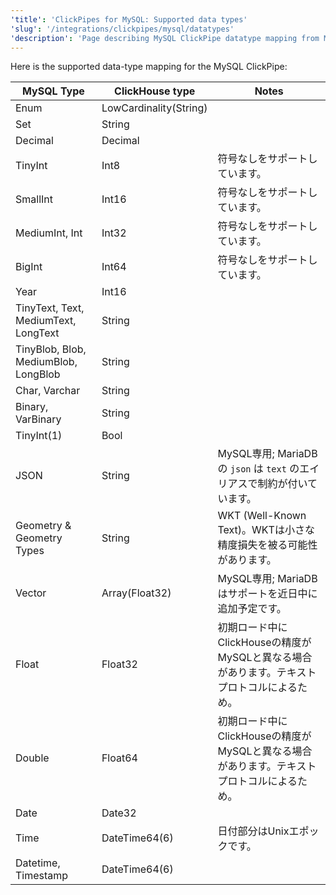```yaml
---
'title': 'ClickPipes for MySQL: Supported data types'
'slug': '/integrations/clickpipes/mysql/datatypes'
'description': 'Page describing MySQL ClickPipe datatype mapping from MySQL to ClickHouse'
---
```




Here is the supported data-type mapping for the MySQL ClickPipe:

| MySQL Type                                                                 | ClickHouse type                             | Notes                                                                                  |
| -------------------------------------------------------------------------- | ------------------------------------------ | -------------------------------------------------------------------------------------- |
| Enum                                                                       | LowCardinality(String)                     | |
| Set                                                                        | String                                     |  |
| Decimal                                                                    | Decimal                                   |  |
| TinyInt                                                                    | Int8                                      | 符号なしをサポートしています。                                                                   |
| SmallInt                                                                   | Int16                                     | 符号なしをサポートしています。                                                                   |
| MediumInt, Int                                                             | Int32                                     | 符号なしをサポートしています。                                                                   |
| BigInt                                                                     | Int64                                     | 符号なしをサポートしています。                                                                   |
| Year                                                                       | Int16                                     |                    |
| TinyText, Text, MediumText, LongText                                       | String                                    |                                                                                        |
| TinyBlob, Blob, MediumBlob, LongBlob                                       | String                                    |                                                                                        |
| Char, Varchar                                                              | String                                    |                                                                                        |
| Binary, VarBinary                                                          | String                                    |                                                                                        |
| TinyInt(1)                                                                 | Bool                                      |                  |
| JSON                                                                       | String                                    | MySQL専用; MariaDBの `json` は `text` のエイリアスで制約が付いています。                         |
| Geometry & Geometry Types                                                 | String                                    | WKT (Well-Known Text)。WKTは小さな精度損失を被る可能性があります。                  |
| Vector                                                                     | Array(Float32)                            | MySQL専用; MariaDBはサポートを近日中に追加予定です。                                         |
| Float                                                                      | Float32                                   | 初期ロード中にClickHouseの精度がMySQLと異なる場合があります。テキストプロトコルによるため。                |
| Double                                                                     | Float64                                   | 初期ロード中にClickHouseの精度がMySQLと異なる場合があります。テキストプロトコルによるため。                |
| Date                                                                       | Date32                                    |                                                                                        |
| Time                                                                       | DateTime64(6)                             | 日付部分はUnixエポックです。                                                             |
| Datetime, Timestamp                                                        | DateTime64(6)                             |                                                                                        |
